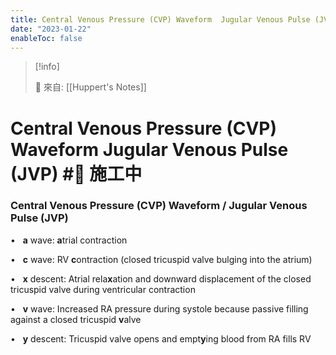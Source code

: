 ```yaml
---
title: Central Venous Pressure (CVP) Waveform  Jugular Venous Pulse (JVP)
date: "2023-01-22"
enableToc: false
---
```


> [!info]
>
> 🌱 來自: [[Huppert's Notes]]

# Central Venous Pressure (CVP) Waveform  Jugular Venous Pulse (JVP) #🚧 施工中

### Central Venous Pressure (CVP) Waveform / Jugular Venous Pulse (JVP)

•   **a** wave: **a**trial contraction

•   **c** wave: RV **c**ontraction (closed tricuspid valve bulging into the atrium)

•   **x** descent: Atrial rela**x**ation and downward displacement of the closed tricuspid valve during ventricular contraction

•   **v** wave: Increased RA pressure during systole because passive filling against a closed tricuspid **v**alve

•   **y** descent: Tricuspid valve opens and empt**y**ing blood from RA fills RV

